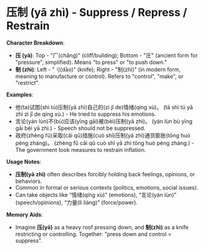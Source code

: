 # **压制 (yā zhì) - Suppress / Repress / Restrain**

**Character Breakdown**:  
- **压 (yā)**: Top - "厂(chǎng)" (cliff/building); Bottom - "圧" (ancient form for "pressure", simplified). Means "to press" or "to push down."  
- **制 (zhì)**: Left - "刂(dāo)" (knife); Right - "制(zhì)" (in modern form, meaning to manufacture or control). Refers to "control", "make", or "restrict".

**Examples**:  
- 他(ta)试图(shì tú)压制(yā zhì)自己的(zì jǐ de)情绪(qíng xù)。 (tā shì tú yā zhì zì jǐ de qíng xù.) - He tried to suppress his emotions.  
- 言论(yán lùn)不(bù)应该(yīng gāi)被(bèi)压制(yā zhì)。 (yán lùn bù yīng gāi bèi yā zhì.) - Speech should not be suppressed.  
- 政府(zhèng fǔ)采取(cǎi qǔ)措施(cuò shī)压制(yā zhì)通货膨胀(tōng huò péng zhàng)。 (zhèng fǔ cǎi qǔ cuò shī yā zhì tōng huò péng zhàng.) - The government took measures to restrain inflation.

**Usage Notes**:  
- **压制(yā zhì)** often describes forcibly holding back feelings, opinions, or behaviors.  
- Common in formal or serious contexts (politics, emotions, social issues).  
- Can take objects like “情绪(qíng xù)” (emotions), “言论(yán lùn)” (speech/opinions), “力量(lì liàng)” (force/power).

**Memory Aids**:  
- Imagine **压(yā)** as a heavy roof pressing down, and **制(zhì)** as a knife restricting or controlling. Together: "press down and control = suppress".